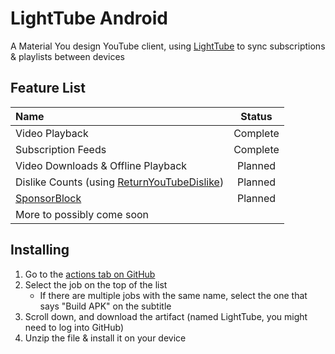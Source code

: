 # LightTube Android

A Material You design YouTube client, using [LightTube][1] to sync subscriptions & playlists between
devices

## Feature List

| Name                                             |  Status  |
|:-------------------------------------------------|:--------:|
| Video Playback                                   | Complete |
| Subscription Feeds                               | Complete |
| Video Downloads & Offline Playback               | Planned  |
| Dislike Counts (using [ReturnYouTubeDislike][2]) | Planned  |
| [SponsorBlock][3]                                | Planned  |
| More to possibly come soon                       |          |

## Installing

1. Go to the [actions tab on GitHub][4]
2. Select the job on the top of the list
    - If there are multiple jobs with the same name, select the one that says "Build APK" on the subtitle
3. Scroll down, and download the artifact (named LightTube, you might need to log into GitHub)
4. Unzip the file & install it on your device

[1]: https://github.com/kuylar/lighttube

[2]: https://returnyoutubedislike.com/

[3]: https://sponsor.ajay.app/

[4]: https://github.com/kuylar/lighttube-android/actions